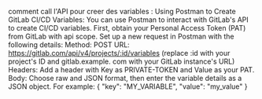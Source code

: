 comment call l'API pour creer des variables :
Using Postman to Create GitLab CI/CD Variables:
You can use Postman to interact with GitLab's API to create CI/CD variables.
First, obtain your Personal Access Token (PAT) from GitLab with api scope.
Set up a new request in Postman with the following details:
Method: POST
URL: https://gitlab.com/api/v4/projects/:id/variables (replace :id with your project's ID and gitlab.example.
com with your GitLab instance's URL)
Headers: Add a header with Key as PRIVATE-TOKEN and Value as your PAT.
Body: Choose raw and JSON format, then enter the variable details as a JSON object. For example:
{
"key": "MY_VARIABLE",
"value": "my_value"
}